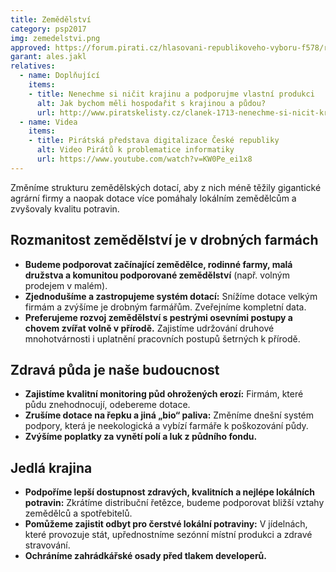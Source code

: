```yaml
---
title: Zemědělství
category: psp2017
img: zemedelstvi.png
approved: https://forum.pirati.cz/hlasovani-republikoveho-vyboru-f578/rv-33-2017-program-2017-zemedelstvi-r-h-1-k-t37116.html
garant: ales.jakl
relatives:
  - name: Doplňující
    items:
    - title: Nenechme si ničit krajinu a podporujme vlastní produkci
      alt: Jak bychom měli hospodařit s krajinou a půdou? 
      url: http://www.piratskelisty.cz/clanek-1713-nenechme-si-nicit-krajinu-a-podporujme-vlastni-produkci
  - name: Videa
    items:
    - title: Pirátská představa digitalizace České republiky
      alt: Video Pirátů k problematice informatiky
      url: https://www.youtube.com/watch?v=KW0Pe_ei1x8
---
```


Změníme strukturu zemědělských dotací, aby z nich méně těžily gigantické agrární
firmy a naopak dotace více pomáhaly lokálním zemědělcům a zvyšovaly kvalitu
potravin.

## Rozmanitost zemědělství je v drobných farmách

* **Budeme podporovat začínající zemědělce, rodinné farmy, malá družstva a komunitou podporované zemědělství** (např. volným prodejem v malém).
* **Zjednodušíme a zastropujeme systém dotací:** Snížíme dotace velkým
firmám a zvýšíme je drobným farmářům. Zveřejníme kompletní data.
* **Preferujeme rozvoj zemědělství s pestrými osevními postupy a chovem zvířat volně v přírodě.** Zajistíme udržování druhové mnohotvárnosti i uplatnění pracovních postupů šetrných k přírodě.

## Zdravá půda je naše budoucnost

* **Zajistíme kvalitní monitoring půd ohrožených erozí:** Firmám, které půdu
znehodnocují, odebereme dotace.
* **Zrušíme dotace na řepku a jiná „bio“ paliva:** Změníme dnešní systém
podpory, která je neekologická a vybízí farmáře k poškozování půdy.
* **Zvýšíme poplatky za vynětí polí a luk z půdního fondu.**

## Jedlá krajina

* **Podpoříme lepší dostupnost zdravých, kvalitních a nejlépe lokálních potravin:** Zkrátíme distribuční řetězce, budeme podporovat bližší vztahy zemědělců a spotřebitelů.
* **Pomůžeme zajistit odbyt pro čerstvé lokální potraviny:** V jídelnách, které provozuje stát, upřednostníme sezónní místní produkci a zdravé stravování.
* **Ochráníme zahrádkářské osady před tlakem developerů.**
